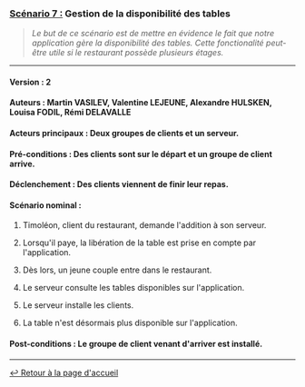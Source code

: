 ### <u>Scénario 7 :</u> Gestion de la disponibilité des tables

> *Le but de ce scénario est de mettre en évidence le fait que notre application gère la disponibilité des tables. Cette fonctionalité peut-être utile si le restaurant possède plusieurs étages.*

---

#### Version : 2

#### Auteurs : Martin VASILEV, Valentine LEJEUNE, Alexandre HULSKEN, Louisa FODIL, Rémi DELAVALLE

#### Acteurs principaux : Deux groupes de clients et un serveur.

#### Pré-conditions : Des clients sont sur le départ et un groupe de client arrive.

#### Déclenchement : Des clients viennent de finir leur repas.

#### Scénario nominal :

1. Timoléon, client du restaurant, demande l'addition à son serveur.

1. Lorsqu'il paye, la libération de la table est prise en compte par l'application.

1. Dès lors, un jeune couple entre dans le restaurant.

1. Le serveur consulte les tables disponibles sur l'application.

1. Le serveur installe les clients.

1. La table n'est désormais plus disponible sur l'application.

#### Post-conditions : Le groupe de client venant d'arriver est installé.
---

[:leftwards_arrow_with_hook: Retour à la page d'accueil](../README.md)
